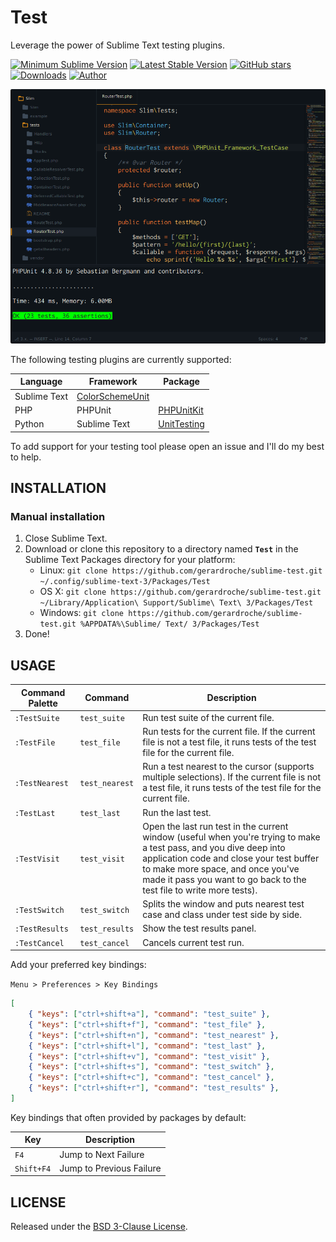 # Test

Leverage the power of Sublime Text testing plugins.

[![Minimum Sublime Version](https://img.shields.io/badge/sublime-%3E%3D%203.0-brightgreen.svg?style=flat-square)](https://sublimetext.com) [![Latest Stable Version](https://img.shields.io/github/tag/gerardroche/sublime-test.svg?style=flat-square&label=stable)](https://github.com/gerardroche/sublime-test/tags) [![GitHub stars](https://img.shields.io/github/stars/gerardroche/sublime-test.svg?style=flat-square)](https://github.com/gerardroche/sublime-test/stargazers) [![Downloads](https://img.shields.io/packagecontrol/dt/Test.svg?style=flat-square)](https://packagecontrol.io/packages/Test) [![Author](https://img.shields.io/badge/twitter-gerardroche-blue.svg?style=flat-square)](https://twitter.com/gerardroche)

![Screenshot](screenshot.png)

The following testing plugins are currently supported:

Language | Framework | Package
-------- | --------- | -------
 | Sublime Text | [ColorSchemeUnit](https://github.com/gerardroche/sublime_color_scheme_unit)
PHP | PHPUnit | [PHPUnitKit](https://github.com/gerardroche/sublime-test)
Python | Sublime Text | [UnitTesting](https://github.com/randy3k/UnitTesting)

To add support for your testing tool please open an issue and I'll do my best to help.

## INSTALLATION

### Manual installation

1. Close Sublime Text.
2. Download or clone this repository to a directory named **`Test`** in the Sublime Text Packages directory for your platform:
    * Linux: `git clone https://github.com/gerardroche/sublime-test.git ~/.config/sublime-text-3/Packages/Test`
    * OS X: `git clone https://github.com/gerardroche/sublime-test.git ~/Library/Application\ Support/Sublime\ Text\ 3/Packages/Test`
    * Windows: `git clone https://github.com/gerardroche/sublime-test.git %APPDATA%\Sublime/ Text/ 3/Packages/Test`
3. Done!

## USAGE

Command Palette | Command | Description
--------------- | ------- | -----------
`:TestSuite` | `test_suite` | Run test suite of the current file.
`:TestFile` | `test_file` | Run tests for the current file. If the current file is not a test file, it runs tests of the test file for the current file.
`:TestNearest` | `test_nearest` | Run a test nearest to the cursor (supports multiple selections). If the current file is not a test file, it runs tests of the test file for the current file.
`:TestLast` | `test_last` | Run the last test.
`:TestVisit` | `test_visit` | Open the last run test in the current window (useful when you're trying to make a test pass, and you dive deep into application code and close your test buffer to make more space, and once you've made it pass you want to go back to the test file to write more tests).
`:TestSwitch` | `test_switch` | Splits the window and puts nearest test case and class under test side by side.
`:TestResults` | `test_results` | Show the test results panel.
`:TestCancel` | `test_cancel` | Cancels current test run.

Add your preferred key bindings:

`Menu > Preferences > Key Bindings`

```json
[
    { "keys": ["ctrl+shift+a"], "command": "test_suite" },
    { "keys": ["ctrl+shift+f"], "command": "test_file" },
    { "keys": ["ctrl+shift+n"], "command": "test_nearest" },
    { "keys": ["ctrl+shift+l"], "command": "test_last" },
    { "keys": ["ctrl+shift+v"], "command": "test_visit" },
    { "keys": ["ctrl+shift+s"], "command": "test_switch" },
    { "keys": ["ctrl+shift+c"], "command": "test_cancel" },
    { "keys": ["ctrl+shift+r"], "command": "test_results" },
]
```

Key bindings that often provided by packages by default:

Key | Description
--- | -----------
`F4` | Jump to Next Failure
`Shift+F4` | Jump to Previous Failure

## LICENSE

Released under the [BSD 3-Clause License](LICENSE).

